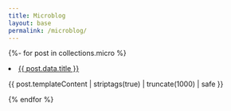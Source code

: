 ```yaml
---
title: Microblog
layout: base
permalink: /microblog/
---
```

{%- for post in collections.micro %}
<li>
		<a href="{{post.url}}">{{ post.data.title }}</a>
		<p>{{ post.templateContent | striptags(true) | truncate(1000) | safe }}</p>
</li>
{% endfor %}